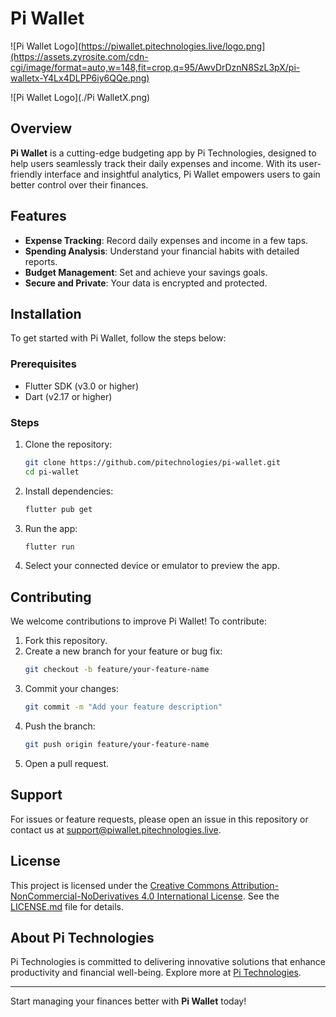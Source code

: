 # Pi Wallet

![Pi Wallet Logo](https://piwallet.pitechnologies.live/logo.png](https://assets.zyrosite.com/cdn-cgi/image/format=auto,w=148,fit=crop,q=95/AwvDrDznN8SzL3pX/pi-walletx-Y4Lx4DLPP6iy6QQe.png)

![Pi Wallet Logo](./Pi WalletX.png)
## Overview

**Pi Wallet** is a cutting-edge budgeting app by Pi Technologies, designed to help users seamlessly track their daily expenses and income. With its user-friendly interface and insightful analytics, Pi Wallet empowers users to gain better control over their finances.

## Features

- **Expense Tracking**: Record daily expenses and income in a few taps.
- **Spending Analysis**: Understand your financial habits with detailed reports.
- **Budget Management**: Set and achieve your savings goals.
- **Secure and Private**: Your data is encrypted and protected.

## Installation

To get started with Pi Wallet, follow the steps below:

### Prerequisites

- Flutter SDK (v3.0 or higher)
- Dart (v2.17 or higher)

### Steps

1. Clone the repository:
   ```bash
   git clone https://github.com/pitechnologies/pi-wallet.git
   cd pi-wallet
   ```

2. Install dependencies:
   ```bash
   flutter pub get
   ```

3. Run the app:
   ```bash
   flutter run
   ```

4. Select your connected device or emulator to preview the app.

## Contributing

We welcome contributions to improve Pi Wallet! To contribute:

1. Fork this repository.
2. Create a new branch for your feature or bug fix:
   ```bash
   git checkout -b feature/your-feature-name
   ```
3. Commit your changes:
   ```bash
   git commit -m "Add your feature description"
   ```
4. Push the branch:
   ```bash
   git push origin feature/your-feature-name
   ```
5. Open a pull request.

## Support

For issues or feature requests, please open an issue in this repository or contact us at [support@piwallet.pitechnologies.live](mailto:support@piwallet.pitechnologies.live).

## License

This project is licensed under the [Creative Commons Attribution-NonCommercial-NoDerivatives 4.0 International License](https://creativecommons.org/licenses/by-nc-nd/4.0/). See the [LICENSE.md](LICENSE.md) file for details.

## About Pi Technologies

Pi Technologies is committed to delivering innovative solutions that enhance productivity and financial well-being. Explore more at [Pi Technologies](https://pitechnologies.live).

---

Start managing your finances better with **Pi Wallet** today!
